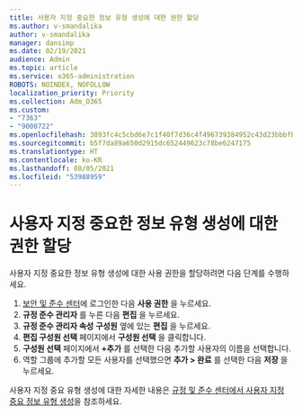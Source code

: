 ```yaml
---
title: 사용자 지정 중요한 정보 유형 생성에 대한 권한 할당
ms.author: v-smandalika
author: v-smandalika
manager: dansimp
ms.date: 02/19/2021
audience: Admin
ms.topic: article
ms.service: o365-administration
ROBOTS: NOINDEX, NOFOLLOW
localization_priority: Priority
ms.collection: Adm_O365
ms.custom:
- "7363"
- "9000722"
ms.openlocfilehash: 3893fc4c5cbd6e7c1f40f7d36c4f496739384952c43d23bbbfb215e4af28b303
ms.sourcegitcommit: b5f7da89a650d2915dc652449623c78be6247175
ms.translationtype: HT
ms.contentlocale: ko-KR
ms.lasthandoff: 08/05/2021
ms.locfileid: "53988959"
---
```

# <a name="assign-permissions-for-custom-sensitive-information-type-creation"></a>사용자 지정 중요한 정보 유형 생성에 대한 권한 할당

사용자 지정 중요한 정보 유형 생성에 대한 사용 권한을 할당하려면 다음 단계를 수행하세요.

1. [보안 및 준수 센터](https://sip.protection.office.com/)에 로그인한 다음 **사용 권한** 을 누르세요.
2. **규정 준수 관리자** 를 누른 다음 **편집** 을 누르세요.
3. **규정 준수 관리자 속성** **구성원** 옆에 있는 **편집** 을 누르세요.
4. **편집 구성원 선택** 페이지에서 **구성원 선택** 을 클릭합니다.
5. **구성원 선택** 페이지에서 **+추가** 를 선택한 다음 추가할 사용자의 이름을 선택합니다.
6. 역할 그룹에 추가할 모든 사용자를 선택했으면 **추가 > 완료** 를 선택한 다음 **저장** 을 누르세요.

사용자 지정 중요 유형 생성에 대한 자세한 내용은 [규정 및 준수 센터에서 사용자 지정 중요 정보 유형 생성](https://docs.microsoft.com/microsoft-365/compliance/create-a-custom-sensitive-information-type)을 참조하세요.